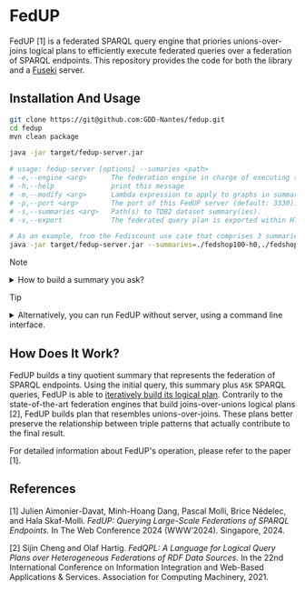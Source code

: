 # FedUP

FedUP [1] is a federated SPARQL query engine that priories
unions-over-joins logical plans to efficiently execute federated
queries over a federation of SPARQL endpoints. This repository
provides the code for both the library and a
[Fuseki](https://jena.apache.org/documentation/fuseki2/index.html)
server.


## Installation And Usage

```sh
git clone https://git@github.com:GDD-Nantes/fedup.git
cd fedup
mvn clean package
```

```sh
java -jar target/fedup-server.jar

# usage: fedup-server [options] --sumaries <path>
# -e,--engine <arg>      The federation engine in charge of executing (default: Jena; FedX).
# -h,--help              print this message
# -m,--modify <arg>      Lambda expression to apply to graphs in summaries in order to call actual endpoints.
# -p,--port <arg>        The port of this FedUP server (default: 3330).
# -s,--summaries <arg>   Path(s) to TDB2 dataset summary(ies).
# -x,--export            The federated query plan is exported within HTTP responses (default: false).
```

```sh
# As an example, from the Fediscount use case that comprises 3 summaries
java -jar target/fedup-server.jar --summaries=./fedshop100-h0,./fedshop20-h0,./fedshop200-h0 --engine=FedX --export
```

> [!NOTE]
> <details>
> <summary> How to build a summary you ask? </summary>
> <pre>
> java -jar target/summarizer.jar
> </pre>
> <pre>
> Usage: summarizer -i=[path/to/tdb2 | http://input/endpoint] -o=[path/to/tdb2 | http://output/endpoint] [-u=<$USERNAME>] [-p=<$PASSWORD>] [--hash=0] [--filter=.*]
> Creates the summary for FedUP.
>  -i, --input=[path/to/tdb2 | http://input/endpoint] Set the dataset to summarize.
>  -o, --output=[path/to/tdb2 | http://output/endpoint] Set the output summary dataset.
>  -u, --username=<$USERNAME> (Not tested) The username for the summary database if needed.
>  -p, --password=<$PASSWORD> (Not tested) The password for the summary database if needed.
>      --hash=0  The modulo value of the hash that summarizes (default: 0).
>      --filter=.*  The regular expression to filter out read graphs.
> </pre>
> In <code>0.0.2</code>, for better interoperability, the summarizer also allows ingesting from
> any kind of remote SPARQL endpoint (although slower than
> using a local TDB2 database) to any kind 
> of remote SPARQL endpoint:
> <pre>
> java -jar target/summarizer.jar \
>    --input=http://localhost:5555/sparql \
>    --output=http://localhost:8080/sparql \
>    --filter="^http://www.vendor.*|^http://www.rating.*"
> </pre>
> Running this summarizer command allowed us to build <b>from</b> Virtuoso's
> FedShop200 endpoint <b>to</b> a Virtuoso summary database. The <code>--filter</code>
> makes sure that we summarize only the graphs of FedShop200. It took 
> roughly 1h since the summarizer needs to download the graphs one by one
> from the input endpoint.
> </details>

> [!TIP]
> <details>
> <summary>Alternatively, you can run FedUP without server, using a command line interface.</summary>
> It provides a convenient mean to retrieve the unions-over-joins logical
> plan with <code>--explain</code>, and then, optionally execute it using <code>-e Jena</code>
> or <code>-e FedX</code>.
> <pre>
> java -jar target/fedup.jar
> </pre>
> <pre>
> Usage: fedup [-xh] [-q=<SPARQL>] [-f=<path/to/query>] [-s=<path/to/TDB2>] [-e=None | Jena | FedX] [-m=(e) -> "http://localhost:5555/sparql?default-graph-uri="+(e.substring(0, e.length() - 1))] [--filter=.*]
> Federation engine for SPARQL query processing.
>  -q, --query=<SPARQL>   The SPARQL query to execute.
>  -f, --file=<path/to/query>   The file containing the SPARQL query to execute.
>  -s, --summary=<path/to/TDB2>   Path to the TDB2 dataset summary.
>  -e, --engine=None | Jena | FedX   The federation engine in charge of executing (default: None).
>  -x, --explain          Prints the source selection plan (default: false).
>  -m, --modify=(e) -> "http://localhost:5555/sparql?default-graph-uri="+(e.substring(0, e.length() - 1))
>                      Lambda expression to apply to graphs in summaries in order to call actual endpoints.
>      --filter=.*     The regular expression to filter out read endpoints.
>  -h, --help          Display this help message.
>  </pre>
> </details>


## How Does It Work?

FedUP builds a tiny quotient summary that represents the federation of
SPARQL endpoints. Using the initial query, this summary plus `ASK`
SPARQL queries, FedUP is able to [iteratively build its logical
plan](https://github.com/GDD-Nantes/fedup/blob/main/src/main/java/fr/gdd/fedqpl/SA2FedQPL.java).
Contrarily to the state-of-the-art federation engines that build
joins-over-unions logical plans [2], FedUP builds plan that resembles
unions-over-joins. These plans better preserve the relationship
between triple patterns that actually contribute to the final result.


For detailed information about FedUP's operation, please refer to the
paper [1]. 

## References

[1] Julien Aimonier-Davat, Minh-Hoang Dang, Pascal Molli, Brice
Nédelec, and Hala Skaf-Molli. _FedUP: Querying Large-Scale Federations
of SPARQL Endpoints._ In The Web Conference 2024 (WWW’2024). Singapore, 2024.

[2] Sijin Cheng and Olaf Hartig. _FedQPL: A Language for Logical Query
Plans over Heterogeneous Federations of RDF Data Sources._ In the 22nd
International Conference on Information Integration and Web-Based
Applications & Services. Association for Computing Machinery, 2021.
